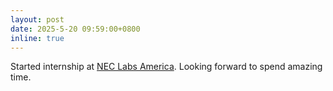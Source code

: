 ```yaml
---
layout: post
date: 2025-5-20 09:59:00+0800
inline: true
---
```


Started internship at [NEC Labs America](https://www.nec-labs.com/). Looking forward to spend amazing time.